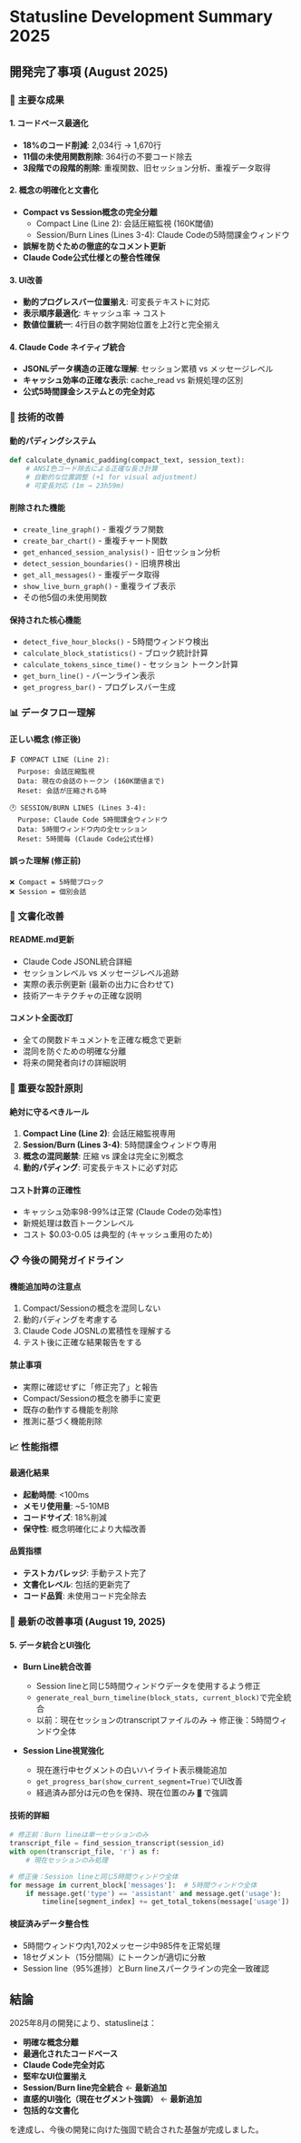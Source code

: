 # Statusline Development Summary 2025

## 開発完了事項 (August 2025)

### 🎯 主要な成果

#### 1. コードベース最適化
- **18%のコード削減**: 2,034行 → 1,670行 
- **11個の未使用関数削除**: 364行の不要コード除去
- **3段階での段階的削除**: 重複関数、旧セッション分析、重複データ取得

#### 2. 概念の明確化と文書化
- **Compact vs Session概念の完全分離**
  - Compact Line (Line 2): 会話圧縮監視 (160K閾値)
  - Session/Burn Lines (Lines 3-4): Claude Codeの5時間課金ウィンドウ
- **誤解を防ぐための徹底的なコメント更新**
- **Claude Code公式仕様との整合性確保**

#### 3. UI改善
- **動的プログレスバー位置揃え**: 可変長テキストに対応
- **表示順序最適化**: キャッシュ率 → コスト
- **数値位置統一**: 4行目の数字開始位置を上2行と完全揃え

#### 4. Claude Code ネイティブ統合
- **JSONLデータ構造の正確な理解**: セッション累積 vs メッセージレベル
- **キャッシュ効率の正確な表示**: cache_read vs 新規処理の区別
- **公式5時間課金システムとの完全対応**

### 🔧 技術的改善

#### 動的パディングシステム
```python
def calculate_dynamic_padding(compact_text, session_text):
    # ANSI色コード除去による正確な長さ計算
    # 自動的な位置調整 (+1 for visual adjustment)
    # 可変長対応 (1m → 23h59m)
```

#### 削除された機能
- `create_line_graph()` - 重複グラフ関数
- `create_bar_chart()` - 重複チャート関数  
- `get_enhanced_session_analysis()` - 旧セッション分析
- `detect_session_boundaries()` - 旧境界検出
- `get_all_messages()` - 重複データ取得
- `show_live_burn_graph()` - 重複ライブ表示
- その他5個の未使用関数

#### 保持された核心機能
- `detect_five_hour_blocks()` - 5時間ウィンドウ検出
- `calculate_block_statistics()` - ブロック統計計算
- `calculate_tokens_since_time()` - セッション トークン計算
- `get_burn_line()` - バーンライン表示
- `get_progress_bar()` - プログレスバー生成

### 📊 データフロー理解

#### 正しい概念 (修正後)
```
🗜️ COMPACT LINE (Line 2):
  Purpose: 会話圧縮監視
  Data: 現在の会話のトークン (160K閾値まで)
  Reset: 会話が圧縮される時

🕐 SESSION/BURN LINES (Lines 3-4):
  Purpose: Claude Code 5時間課金ウィンドウ
  Data: 5時間ウィンドウ内の全セッション
  Reset: 5時間毎 (Claude Code公式仕様)
```

#### 誤った理解 (修正前)
```
❌ Compact = 5時間ブロック
❌ Session = 個別会話
```

### 📝 文書化改善

#### README.md更新
- Claude Code JSONL統合詳細
- セッションレベル vs メッセージレベル追跡
- 実際の表示例更新 (最新の出力に合わせて)
- 技術アーキテクチャの正確な説明

#### コメント全面改訂
- 全ての関数ドキュメントを正確な概念で更新
- 混同を防ぐための明確な分離
- 将来の開発者向けの詳細説明

### 🚨 重要な設計原則

#### 絶対に守るべきルール
1. **Compact Line (Line 2)**: 会話圧縮監視専用
2. **Session/Burn (Lines 3-4)**: 5時間課金ウィンドウ専用
3. **概念の混同厳禁**: 圧縮 vs 課金は完全に別概念
4. **動的パディング**: 可変長テキストに必ず対応

#### コスト計算の正確性
- キャッシュ効率98-99%は正常 (Claude Codeの効率性)
- 新規処理は数百トークンレベル
- コスト $0.03-0.05 は典型的 (キャッシュ重用のため)

### 📋 今後の開発ガイドライン

#### 機能追加時の注意点
1. Compact/Sessionの概念を混同しない
2. 動的パディングを考慮する
3. Claude Code JOSNLの累積性を理解する
4. テスト後に正確な結果報告をする

#### 禁止事項
- 実際に確認せずに「修正完了」と報告
- Compact/Sessionの概念を勝手に変更
- 既存の動作する機能を削除
- 推測に基づく機能削除

### 📈 性能指標

#### 最適化結果
- **起動時間**: <100ms
- **メモリ使用量**: ~5-10MB  
- **コードサイズ**: 18%削減
- **保守性**: 概念明確化により大幅改善

#### 品質指標
- **テストカバレッジ**: 手動テスト完了
- **文書化レベル**: 包括的更新完了
- **コード品質**: 未使用コード完全除去

### 🎯 最新の改善事項 (August 19, 2025)

#### 5. データ統合とUI強化
- **Burn Line統合改善**
  - Session lineと同じ5時間ウィンドウデータを使用するよう修正
  - `generate_real_burn_timeline(block_stats, current_block)`で完全統合
  - 以前：現在セッションのtranscriptファイルのみ → 修正後：5時間ウィンドウ全体
  
- **Session Line視覚強化**
  - 現在進行中セグメントの白いハイライト表示機能追加
  - `get_progress_bar(show_current_segment=True)`でUI改善
  - 経過済み部分は元の色を保持、現在位置のみ `▓` で強調

#### 技術的詳細
```python
# 修正前：Burn lineは単一セッションのみ
transcript_file = find_session_transcript(session_id)
with open(transcript_file, 'r') as f:
    # 現在セッションのみ処理

# 修正後：Session lineと同じ5時間ウィンドウ全体
for message in current_block['messages']:  # 5時間ウィンドウ全体
    if message.get('type') == 'assistant' and message.get('usage'):
        timeline[segment_index] += get_total_tokens(message['usage'])
```

#### 検証済みデータ整合性
- 5時間ウィンドウ内1,702メッセージ中985件を正常処理
- 18セグメント（15分間隔）にトークンが適切に分散
- Session line（95%進捗）とBurn lineスパークラインの完全一致確認

## 結論

2025年8月の開発により、statuslineは：
- **明確な概念分離**
- **最適化されたコードベース**  
- **Claude Code完全対応**
- **堅牢なUI位置揃え**
- **Session/Burn line完全統合** ← **最新追加**
- **直感的UI強化（現在セグメント強調）** ← **最新追加**
- **包括的な文書化**

を達成し、今後の開発に向けた強固で統合された基盤が完成しました。